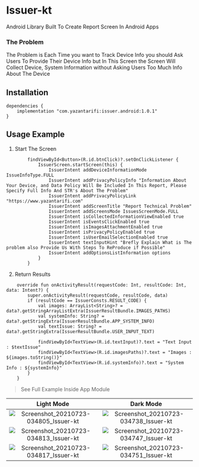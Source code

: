 # Issuer-kt
Android Library Built To Create Report Screen In Android Apps

### The Problem
The Problem is Each Time you want to Track Device Info you should Ask Users To Provide Their Device Info but In This Screen the Screen Will Collect Device, System Information without Asking Users Too Much Info About The Device

## Installation
```
dependencies {
    implementation "com.yazantarifi:issuer.android:1.0.1"
}
```

## Usage Example

1. Start The Screen
```
        findViewById<Button>(R.id.btnClick)?.setOnClickListener {
            IssuerScreen.startScreen(this) {
                IssuerIntent addDeviceInformationMode IssueInfoType.FULL
                IssuerIntent addPrivacyPolicyInfo "Information About Your Device, and Data Policy Will Be Included In This Report, Please Specify Full Info And STR's About The Problem"
                IssuerIntent addPrivacyPolicyLink "https://www.yazantarifi.com"
                IssuerIntent addScreenTitle "Report Technical Problem"
                IssuerIntent addScreensMode IssuesScreenMode.FULL
                IssuerIntent isCollectedInformationViewEnabled true
                IssuerIntent isEventsClickEnabled true
                IssuerIntent isImagesAttachmentEnabled true
                IssuerIntent isPrivacyPolicyEnabled true
                IssuerIntent isUserEmailSelectionEnabled true
                IssuerIntent textInputHint "Brefly Explain What is The problem also Provide Us With Steps To ReProduce if Possible"
                IssuerIntent addOptionsListInformation options
            }
        }
```

2. Return Results
```
    override fun onActivityResult(requestCode: Int, resultCode: Int, data: Intent?) {
        super.onActivityResult(requestCode, resultCode, data)
        if (resultCode == IssuerConsts.RESULT_CODE) {
            val images: ArrayList<String>? = data?.getStringArrayListExtra(IssuerResultBundle.IMAGES_PATHS)
            val systemInfo: String? = data?.getStringExtra(IssuerResultBundle.APP_SYSTEM_INFO)
            val textIssue: String? = data?.getStringExtra(IssuerResultBundle.USER_INPUT_TEXT)

            findViewById<TextView>(R.id.textInput)?.text = "Text Input : $textIssue"
            findViewById<TextView>(R.id.imagesPaths)?.text = "Images : ${images.toString()}"
            findViewById<TextView>(R.id.systemInfo)?.text = "System Info : ${systemInfo}"
        }
    }
```

> See Full Example Inside App Module

Light Mode             |  Dark Mode
:-------------------------:|:-------------------------:
![Screenshot_20210723-034805_Issuer-kt](https://user-images.githubusercontent.com/29167110/126726329-ff26d23d-590a-48f0-8a2e-9fd9450b1ad0.jpg)  | ![Screenshot_20210723-034738_Issuer-kt](https://user-images.githubusercontent.com/29167110/126726390-2f8858be-80d9-472c-98a9-8aff080a39b9.jpg)
![Screenshot_20210723-034813_Issuer-kt](https://user-images.githubusercontent.com/29167110/126726338-990ae7a4-1198-4b3c-aa7c-1eef52e756a1.jpg) |  ![Screenshot_20210723-034747_Issuer-kt](https://user-images.githubusercontent.com/29167110/126726421-dadb86b3-7520-4ee0-b21a-f702ff042989.jpg)
![Screenshot_20210723-034817_Issuer-kt](https://user-images.githubusercontent.com/29167110/126726351-2eacfadd-7fb4-4f49-8dd0-6289eb7b3f48.jpg)  |  ![Screenshot_20210723-034751_Issuer-kt](https://user-images.githubusercontent.com/29167110/126726441-89fef406-0af9-4cd0-8793-6c1cdf06b3cc.jpg)






